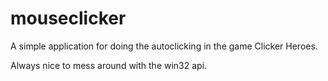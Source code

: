 # mouseclicker

A simple application for doing the autoclicking in the game Clicker Heroes.

Always nice to mess around with the win32 api.
